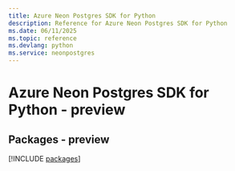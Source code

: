 ```yaml
---
title: Azure Neon Postgres SDK for Python
description: Reference for Azure Neon Postgres SDK for Python
ms.date: 06/11/2025
ms.topic: reference
ms.devlang: python
ms.service: neonpostgres
---
```

# Azure Neon Postgres SDK for Python - preview
## Packages - preview
[!INCLUDE [packages](neon-postgres-index.md)]